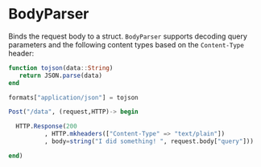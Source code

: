 # BodyParser



Binds the request body to a struct. `BodyParser` supports decoding query parameters and the following content types based on the `Content-Type` header:

```julia
function tojson(data::String)
   return JSON.parse(data)
end

formats["application/json"] = tojson

```



```julia
Post("/data", (request,HTTP)-> begin

  HTTP.Response(200
          , HTTP.mkheaders(["Content-Type" => "text/plain"])
          , body=string("I did something! ", request.body["query"]))

end)

```

